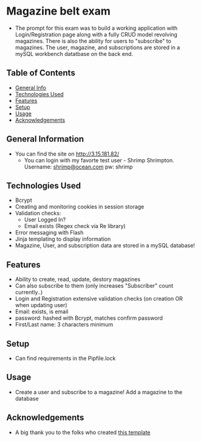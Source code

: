 # Magazine belt exam
  - The prompt for this exam was to build a working application with Login/Registration page along with a fully CRUD model revolving magazines. There is also the ability for users to "subscribe" to magazines. The user, magazine, and subscriptions are stored in a mySQL workbench datatbase on the back end.

## Table of Contents
* [General Info](#general-information)
* [Technologies Used](#technologies-used)
* [Features](#features)
* [Setup](#setup)
* [Usage](#usage)
* [Acknowledgements](#acknowledgements)


## General Information
- You can find the site on http://3.15.181.82/
  - You can login with my favorte test user - Shrimp Shrimpton. Username: shrimp@ocean.com pw: shrimp


## Technologies Used
 - Bcrypt
 - Creating and monitoring cookies in session storage
 - Validation checks:
    - User Logged In?
    - Email exists (Regex check via Re library)
 - Error messaging with Flash
 - Jinja templating to display information
 - Magazine, User, and subscription data are stored in a mySQL database!


## Features
 - Ability to create, read, update, destory magazines
  - Can also subscribe to them (only increases "Subscriber" count currently..)
 - Login and Registration extensive validation checks (on creation OR when updating user)
  - Email: exists, is email
  - password: hashed with Bcrypt, matches confirm password
  - First/Last name: 3 characters minimum

## Setup
 - Can find requirements in the Pipfile.lock

## Usage
 - Create a user and subscribe to a magazine! Add a magazine to the database

## Acknowledgements
- A big thank you to the folks who created [this template](https://github.com/ritaly/README-cheatsheet)
